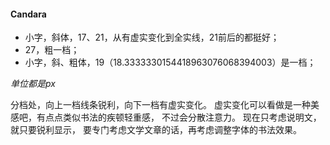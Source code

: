 #### Candara
- 小字，斜体，17、21，从有虚实变化到全实线，21前后的都挺好；
- 27，粗一档；
- 小字，斜、粗体，19（18.3333330154418963076068394003）是一档；

*单位都是px*

分档处，向上一档线条锐利，向下一档有虚实变化。
虚实变化可以看做是一种美感吧，有点点类似书法的疾顿轻重感，
不过会分散注意力。
现在只考虑说明文，就只要锐利显示，
要专门考虑文学文章的话，再考虑调整字体的书法效果。
